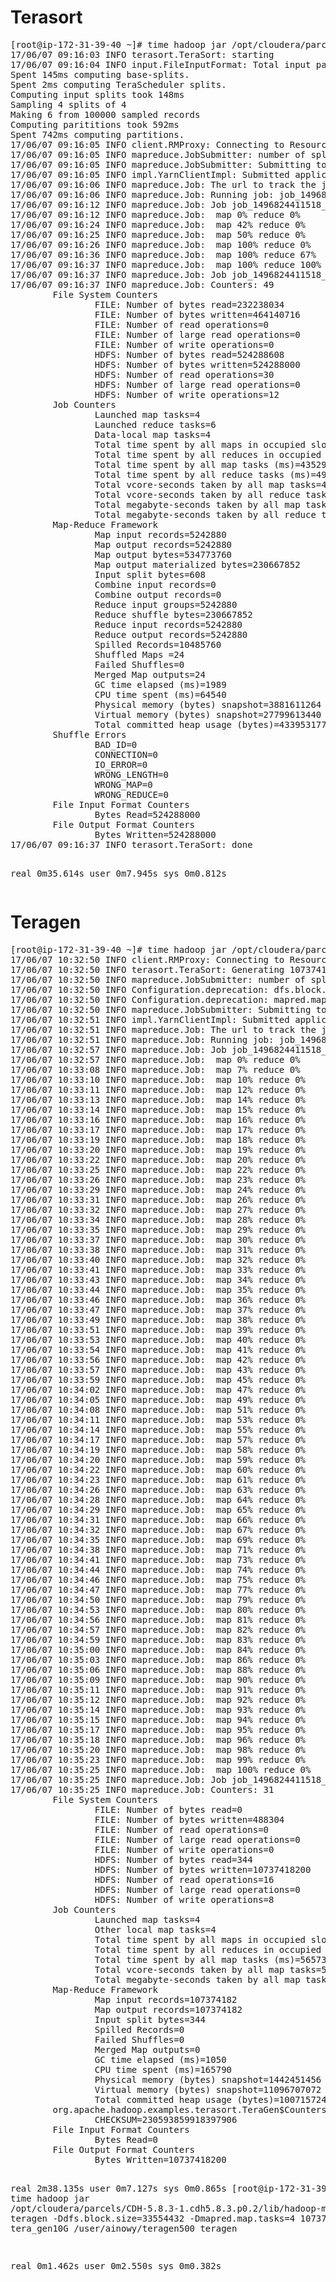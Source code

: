 <h1><b> Terasort </b></h1>
<pre>
[root@ip-172-31-39-40 ~]# time hadoop jar /opt/cloudera/parcels/CDH-5.8.3-1.cdh5.8.3.p0.2/lib/hadoop-0.20-mapreduce/hadoop-examples.jar terasort /user/ainowy/teragen /user/ainowy/terasort
17/06/07 09:16:03 INFO terasort.TeraSort: starting
17/06/07 09:16:04 INFO input.FileInputFormat: Total input paths to process : 2
Spent 145ms computing base-splits.
Spent 2ms computing TeraScheduler splits.
Computing input splits took 148ms
Sampling 4 splits of 4
Making 6 from 100000 sampled records
Computing parititions took 592ms
Spent 742ms computing partitions.
17/06/07 09:16:05 INFO client.RMProxy: Connecting to ResourceManager at ip-172-31-39-40.eu-west-1.compute.internal/172.31.39.40:8032
17/06/07 09:16:05 INFO mapreduce.JobSubmitter: number of splits:4
17/06/07 09:16:05 INFO mapreduce.JobSubmitter: Submitting tokens for job: job_1496824411518_0002
17/06/07 09:16:05 INFO impl.YarnClientImpl: Submitted application application_1496824411518_0002
17/06/07 09:16:06 INFO mapreduce.Job: The url to track the job: http://ip-172-31-39-40.eu-west-1.compute.internal:8088/proxy/application_1496824411518_0002/
17/06/07 09:16:06 INFO mapreduce.Job: Running job: job_1496824411518_0002
17/06/07 09:16:12 INFO mapreduce.Job: Job job_1496824411518_0002 running in uber mode : false
17/06/07 09:16:12 INFO mapreduce.Job:  map 0% reduce 0%
17/06/07 09:16:24 INFO mapreduce.Job:  map 42% reduce 0%
17/06/07 09:16:25 INFO mapreduce.Job:  map 50% reduce 0%
17/06/07 09:16:26 INFO mapreduce.Job:  map 100% reduce 0%
17/06/07 09:16:36 INFO mapreduce.Job:  map 100% reduce 67%
17/06/07 09:16:37 INFO mapreduce.Job:  map 100% reduce 100%
17/06/07 09:16:37 INFO mapreduce.Job: Job job_1496824411518_0002 completed successfully
17/06/07 09:16:37 INFO mapreduce.Job: Counters: 49
        File System Counters
                FILE: Number of bytes read=232238034
                FILE: Number of bytes written=464140716
                FILE: Number of read operations=0
                FILE: Number of large read operations=0
                FILE: Number of write operations=0
                HDFS: Number of bytes read=524288608
                HDFS: Number of bytes written=524288000
                HDFS: Number of read operations=30
                HDFS: Number of large read operations=0
                HDFS: Number of write operations=12
        Job Counters
                Launched map tasks=4
                Launched reduce tasks=6
                Data-local map tasks=4
                Total time spent by all maps in occupied slots (ms)=43529
                Total time spent by all reduces in occupied slots (ms)=49683
                Total time spent by all map tasks (ms)=43529
                Total time spent by all reduce tasks (ms)=49683
                Total vcore-seconds taken by all map tasks=43529
                Total vcore-seconds taken by all reduce tasks=49683
                Total megabyte-seconds taken by all map tasks=44573696
                Total megabyte-seconds taken by all reduce tasks=50875392
        Map-Reduce Framework
                Map input records=5242880
                Map output records=5242880
                Map output bytes=534773760
                Map output materialized bytes=230667852
                Input split bytes=608
                Combine input records=0
                Combine output records=0
                Reduce input groups=5242880
                Reduce shuffle bytes=230667852
                Reduce input records=5242880
                Reduce output records=5242880
                Spilled Records=10485760
                Shuffled Maps =24
                Failed Shuffles=0
                Merged Map outputs=24
                GC time elapsed (ms)=1989
                CPU time spent (ms)=64540
                Physical memory (bytes) snapshot=3881611264
                Virtual memory (bytes) snapshot=27799613440
                Total committed heap usage (bytes)=4339531776
        Shuffle Errors
                BAD_ID=0
                CONNECTION=0
                IO_ERROR=0
                WRONG_LENGTH=0
                WRONG_MAP=0
                WRONG_REDUCE=0
        File Input Format Counters
                Bytes Read=524288000
        File Output Format Counters
                Bytes Written=524288000
17/06/07 09:16:37 INFO terasort.TeraSort: done

real    0m35.614s
user    0m7.945s
sys     0m0.812s
</pre>

<h1>Teragen</h1>
<pre>
[root@ip-172-31-39-40 ~]# time hadoop jar /opt/cloudera/parcels/CDH-5.8.3-1.cdh5                                                                                        .8.3.p0.2/lib/hadoop-mapreduce/hadoop-mapreduce-examples-2.6.0-cdh5.8.3.jar tera                                                                                        gen -Ddfs.block.size=33554432 -Dmapred.map.tasks=4 107374182 tera_gen10G
17/06/07 10:32:50 INFO client.RMProxy: Connecting to ResourceManager at ip-172-3                                                                                        1-39-40.eu-west-1.compute.internal/172.31.39.40:8032
17/06/07 10:32:50 INFO terasort.TeraSort: Generating 107374182 using 4
17/06/07 10:32:50 INFO mapreduce.JobSubmitter: number of splits:4
17/06/07 10:32:50 INFO Configuration.deprecation: dfs.block.size is deprecated.                                                                                         Instead, use dfs.blocksize
17/06/07 10:32:50 INFO Configuration.deprecation: mapred.map.tasks is deprecated                                                                                        . Instead, use mapreduce.job.maps
17/06/07 10:32:50 INFO mapreduce.JobSubmitter: Submitting tokens for job: job_14                                                                                        96824411518_0003
17/06/07 10:32:51 INFO impl.YarnClientImpl: Submitted application application_14                                                                                        96824411518_0003
17/06/07 10:32:51 INFO mapreduce.Job: The url to track the job: http://ip-172-31                                                                                        -39-40.eu-west-1.compute.internal:8088/proxy/application_1496824411518_0003/
17/06/07 10:32:51 INFO mapreduce.Job: Running job: job_1496824411518_0003
17/06/07 10:32:57 INFO mapreduce.Job: Job job_1496824411518_0003 running in uber mode : false
17/06/07 10:32:57 INFO mapreduce.Job:  map 0% reduce 0%
17/06/07 10:33:08 INFO mapreduce.Job:  map 7% reduce 0%
17/06/07 10:33:10 INFO mapreduce.Job:  map 10% reduce 0%
17/06/07 10:33:11 INFO mapreduce.Job:  map 12% reduce 0%
17/06/07 10:33:13 INFO mapreduce.Job:  map 14% reduce 0%
17/06/07 10:33:14 INFO mapreduce.Job:  map 15% reduce 0%
17/06/07 10:33:16 INFO mapreduce.Job:  map 16% reduce 0%
17/06/07 10:33:17 INFO mapreduce.Job:  map 17% reduce 0%
17/06/07 10:33:19 INFO mapreduce.Job:  map 18% reduce 0%
17/06/07 10:33:20 INFO mapreduce.Job:  map 19% reduce 0%
17/06/07 10:33:22 INFO mapreduce.Job:  map 20% reduce 0%
17/06/07 10:33:25 INFO mapreduce.Job:  map 22% reduce 0%
17/06/07 10:33:26 INFO mapreduce.Job:  map 23% reduce 0%
17/06/07 10:33:29 INFO mapreduce.Job:  map 24% reduce 0%
17/06/07 10:33:31 INFO mapreduce.Job:  map 26% reduce 0%
17/06/07 10:33:32 INFO mapreduce.Job:  map 27% reduce 0%
17/06/07 10:33:34 INFO mapreduce.Job:  map 28% reduce 0%
17/06/07 10:33:35 INFO mapreduce.Job:  map 29% reduce 0%
17/06/07 10:33:37 INFO mapreduce.Job:  map 30% reduce 0%
17/06/07 10:33:38 INFO mapreduce.Job:  map 31% reduce 0%
17/06/07 10:33:40 INFO mapreduce.Job:  map 32% reduce 0%
17/06/07 10:33:41 INFO mapreduce.Job:  map 33% reduce 0%
17/06/07 10:33:43 INFO mapreduce.Job:  map 34% reduce 0%
17/06/07 10:33:44 INFO mapreduce.Job:  map 35% reduce 0%
17/06/07 10:33:46 INFO mapreduce.Job:  map 36% reduce 0%
17/06/07 10:33:47 INFO mapreduce.Job:  map 37% reduce 0%
17/06/07 10:33:49 INFO mapreduce.Job:  map 38% reduce 0%
17/06/07 10:33:51 INFO mapreduce.Job:  map 39% reduce 0%
17/06/07 10:33:53 INFO mapreduce.Job:  map 40% reduce 0%
17/06/07 10:33:54 INFO mapreduce.Job:  map 41% reduce 0%
17/06/07 10:33:56 INFO mapreduce.Job:  map 42% reduce 0%
17/06/07 10:33:57 INFO mapreduce.Job:  map 43% reduce 0%
17/06/07 10:33:59 INFO mapreduce.Job:  map 45% reduce 0%
17/06/07 10:34:02 INFO mapreduce.Job:  map 47% reduce 0%
17/06/07 10:34:05 INFO mapreduce.Job:  map 49% reduce 0%
17/06/07 10:34:08 INFO mapreduce.Job:  map 51% reduce 0%
17/06/07 10:34:11 INFO mapreduce.Job:  map 53% reduce 0%
17/06/07 10:34:14 INFO mapreduce.Job:  map 55% reduce 0%
17/06/07 10:34:17 INFO mapreduce.Job:  map 57% reduce 0%
17/06/07 10:34:19 INFO mapreduce.Job:  map 58% reduce 0%
17/06/07 10:34:20 INFO mapreduce.Job:  map 59% reduce 0%
17/06/07 10:34:22 INFO mapreduce.Job:  map 60% reduce 0%
17/06/07 10:34:23 INFO mapreduce.Job:  map 61% reduce 0%
17/06/07 10:34:26 INFO mapreduce.Job:  map 63% reduce 0%
17/06/07 10:34:28 INFO mapreduce.Job:  map 64% reduce 0%
17/06/07 10:34:29 INFO mapreduce.Job:  map 65% reduce 0%
17/06/07 10:34:31 INFO mapreduce.Job:  map 66% reduce 0%
17/06/07 10:34:32 INFO mapreduce.Job:  map 67% reduce 0%
17/06/07 10:34:35 INFO mapreduce.Job:  map 69% reduce 0%
17/06/07 10:34:38 INFO mapreduce.Job:  map 71% reduce 0%
17/06/07 10:34:41 INFO mapreduce.Job:  map 73% reduce 0%
17/06/07 10:34:44 INFO mapreduce.Job:  map 74% reduce 0%
17/06/07 10:34:46 INFO mapreduce.Job:  map 75% reduce 0%
17/06/07 10:34:47 INFO mapreduce.Job:  map 77% reduce 0%
17/06/07 10:34:50 INFO mapreduce.Job:  map 79% reduce 0%
17/06/07 10:34:53 INFO mapreduce.Job:  map 80% reduce 0%
17/06/07 10:34:56 INFO mapreduce.Job:  map 81% reduce 0%
17/06/07 10:34:57 INFO mapreduce.Job:  map 82% reduce 0%
17/06/07 10:34:59 INFO mapreduce.Job:  map 83% reduce 0%
17/06/07 10:35:00 INFO mapreduce.Job:  map 84% reduce 0%
17/06/07 10:35:03 INFO mapreduce.Job:  map 86% reduce 0%
17/06/07 10:35:06 INFO mapreduce.Job:  map 88% reduce 0%
17/06/07 10:35:09 INFO mapreduce.Job:  map 90% reduce 0%
17/06/07 10:35:11 INFO mapreduce.Job:  map 91% reduce 0%
17/06/07 10:35:12 INFO mapreduce.Job:  map 92% reduce 0%
17/06/07 10:35:14 INFO mapreduce.Job:  map 93% reduce 0%
17/06/07 10:35:15 INFO mapreduce.Job:  map 94% reduce 0%
17/06/07 10:35:17 INFO mapreduce.Job:  map 95% reduce 0%
17/06/07 10:35:18 INFO mapreduce.Job:  map 96% reduce 0%
17/06/07 10:35:20 INFO mapreduce.Job:  map 98% reduce 0%
17/06/07 10:35:23 INFO mapreduce.Job:  map 99% reduce 0%
17/06/07 10:35:25 INFO mapreduce.Job:  map 100% reduce 0%
17/06/07 10:35:25 INFO mapreduce.Job: Job job_1496824411518_0003 completed successfully
17/06/07 10:35:25 INFO mapreduce.Job: Counters: 31
        File System Counters
                FILE: Number of bytes read=0
                FILE: Number of bytes written=488304
                FILE: Number of read operations=0
                FILE: Number of large read operations=0
                FILE: Number of write operations=0
                HDFS: Number of bytes read=344
                HDFS: Number of bytes written=10737418200
                HDFS: Number of read operations=16
                HDFS: Number of large read operations=0
                HDFS: Number of write operations=8
        Job Counters
                Launched map tasks=4
                Other local map tasks=4
                Total time spent by all maps in occupied slots (ms)=565735
                Total time spent by all reduces in occupied slots (ms)=0
                Total time spent by all map tasks (ms)=565735
                Total vcore-seconds taken by all map tasks=565735
                Total megabyte-seconds taken by all map tasks=579312640
        Map-Reduce Framework
                Map input records=107374182
                Map output records=107374182
                Input split bytes=344
                Spilled Records=0
                Failed Shuffles=0
                Merged Map outputs=0
                GC time elapsed (ms)=1050
                CPU time spent (ms)=165790
                Physical memory (bytes) snapshot=1442451456
                Virtual memory (bytes) snapshot=11096707072
                Total committed heap usage (bytes)=1007157248
        org.apache.hadoop.examples.terasort.TeraGen$Counters
                CHECKSUM=230593859918397906
        File Input Format Counters
                Bytes Read=0
        File Output Format Counters
                Bytes Written=10737418200

real    2m38.135s
user    0m7.127s
sys     0m0.865s
[root@ip-172-31-39-40 ~]# time hadoop jar /opt/cloudera/parcels/CDH-5.8.3-1.cdh5.8.3.p0.2/lib/hadoop-mapreduce/hadoop-mapreduce-examples-2.6.0-cdh5.8.3.jar teragen -Ddfs.block.size=33554432 -Dmapred.map.tasks=4 107374182 tera_gen10G /user/ainowy/teragen500
teragen <num rows> <output dir>

real    0m1.462s
user    0m2.550s
sys     0m0.382s
</pre>

